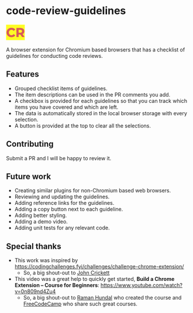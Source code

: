 # code-review-guidelines

![Image](./assets/ext-icon.png)

A browser extension for Chromium based browsers that has a checklist of guidelines for conducting code reviews.

## Features

- Grouped checklist items of guidelines.
- The item descriptions can be used in the PR comments you add.
- A checkbox is provided for each guidelines so that you can track which items you have covered and which are left.
- The data is automatically stored in the local browser storage with every selection.
- A button is provided at the top to clear all the selections.

## Contributing

Submit a PR and I will be happy to review it.

## Future work

- Creating similar plugins for non-Chromium based web browsers.
- Reviewing and updating the guidelines.
- Adding reference links for the guidelines.
- Adding a copy button next to each guideline.
- Adding better styling.
- Adding a demo video.
- Adding unit tests for any relevant code.

## Special thanks

- This work was inspired by <https://codingchallenges.fyi/challenges/challenge-chrome-extension/>
  - So, a big shout-out to [John Crickett](https://www.linkedin.com/in/johncrickett/)
- This video was a great help to quickly get started, **Build a Chrome Extension – Course for Beginners**: <https://www.youtube.com/watch?v=0n809nd4Zu4>
  - So, a big shout-out to [Raman Hundal](https://www.linkedin.com/in/raman-h/) who created the course and [FreeCodeCamp](https://www.youtube.com/@freecodecamp) who share such great courses.
